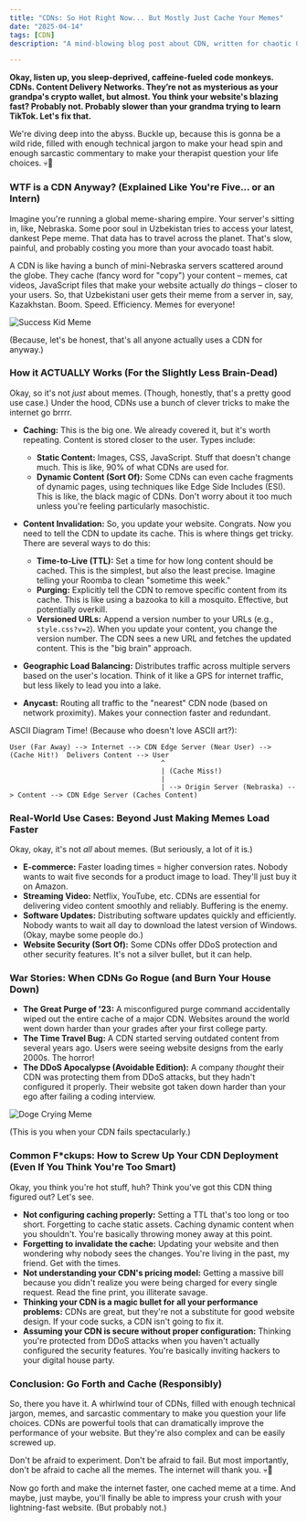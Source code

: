 ```yaml
---
title: "CDNs: So Hot Right Now... But Mostly Just Cache Your Memes"
date: "2025-04-14"
tags: [CDN]
description: "A mind-blowing blog post about CDN, written for chaotic Gen Z engineers."

---
```


**Okay, listen up, you sleep-deprived, caffeine-fueled code monkeys. CDNs. Content Delivery Networks. They’re not as mysterious as your grandpa's crypto wallet, but almost. You think your website's blazing fast? Probably not. Probably slower than your grandma trying to learn TikTok. Let's fix that.**

We're diving deep into the abyss. Buckle up, because this is gonna be a wild ride, filled with enough technical jargon to make your head spin and enough sarcastic commentary to make your therapist question your life choices. 💀🙏

### WTF is a CDN Anyway? (Explained Like You're Five... or an Intern)

Imagine you're running a global meme-sharing empire. Your server's sitting in, like, Nebraska. Some poor soul in Uzbekistan tries to access your latest, dankest Pepe meme. That data has to travel across the planet. That's slow, painful, and probably costing you more than your avocado toast habit.

A CDN is like having a bunch of mini-Nebraska servers scattered around the globe. They cache (fancy word for "copy") your content – memes, cat videos, JavaScript files that make your website actually *do* things – closer to your users. So, that Uzbekistani user gets their meme from a server in, say, Kazakhstan. Boom. Speed. Efficiency. Memes for everyone!

![Success Kid Meme](https://i.kym-cdn.com/entries/icons/original/000/001/007/success_kid.jpg)

(Because, let's be honest, that's all anyone actually uses a CDN for anyway.)

### How it ACTUALLY Works (For the Slightly Less Brain-Dead)

Okay, so it's not *just* about memes. (Though, honestly, that's a pretty good use case.) Under the hood, CDNs use a bunch of clever tricks to make the internet go brrrr.

*   **Caching:** This is the big one. We already covered it, but it's worth repeating. Content is stored closer to the user. Types include:
    *   **Static Content:** Images, CSS, JavaScript. Stuff that doesn't change much. This is like, 90% of what CDNs are used for.
    *   **Dynamic Content (Sort Of):** Some CDNs can even cache fragments of dynamic pages, using techniques like Edge Side Includes (ESI). This is like, the black magic of CDNs. Don't worry about it too much unless you're feeling particularly masochistic.

*   **Content Invalidation:** So, you update your website. Congrats. Now you need to tell the CDN to update its cache. This is where things get tricky. There are several ways to do this:
    *   **Time-to-Live (TTL):** Set a time for how long content should be cached. This is the simplest, but also the least precise. Imagine telling your Roomba to clean "sometime this week."
    *   **Purging:** Explicitly tell the CDN to remove specific content from its cache. This is like using a bazooka to kill a mosquito. Effective, but potentially overkill.
    *   **Versioned URLs:** Append a version number to your URLs (e.g., `style.css?v=2`). When you update your content, you change the version number. The CDN sees a new URL and fetches the updated content. This is the "big brain" approach.

*   **Geographic Load Balancing:** Distributes traffic across multiple servers based on the user's location. Think of it like a GPS for internet traffic, but less likely to lead you into a lake.

*   **Anycast:** Routing all traffic to the "nearest" CDN node (based on network proximity). Makes your connection faster and redundant.

ASCII Diagram Time! (Because who doesn't love ASCII art?):

```
User (Far Away) --> Internet --> CDN Edge Server (Near User) --> (Cache Hit!)  Delivers Content --> User
                                     ^
                                     | (Cache Miss!)
                                     |
                                     | --> Origin Server (Nebraska) --> Content --> CDN Edge Server (Caches Content)
```

### Real-World Use Cases: Beyond Just Making Memes Load Faster

Okay, okay, it's not *all* about memes. (But seriously, a lot of it is.)

*   **E-commerce:** Faster loading times = higher conversion rates. Nobody wants to wait five seconds for a product image to load. They'll just buy it on Amazon.
*   **Streaming Video:** Netflix, YouTube, etc. CDNs are essential for delivering video content smoothly and reliably. Buffering is the enemy.
*   **Software Updates:** Distributing software updates quickly and efficiently. Nobody wants to wait all day to download the latest version of Windows. (Okay, maybe some people do.)
*   **Website Security (Sort Of):** Some CDNs offer DDoS protection and other security features. It's not a silver bullet, but it can help.

### War Stories: When CDNs Go Rogue (and Burn Your House Down)

*   **The Great Purge of '23:** A misconfigured purge command accidentally wiped out the entire cache of a major CDN. Websites around the world went down harder than your grades after your first college party.
*   **The Time Travel Bug:** A CDN started serving outdated content from several years ago. Users were seeing website designs from the early 2000s. The horror!
*   **The DDoS Apocalypse (Avoidable Edition):** A company *thought* their CDN was protecting them from DDoS attacks, but they hadn't configured it properly. Their website got taken down harder than your ego after failing a coding interview.

![Doge Crying Meme](https://i.kym-cdn.com/photos/images/newsfeed/000/584/309/dfd.jpg)

(This is you when your CDN fails spectacularly.)

### Common F\*ckups: How to Screw Up Your CDN Deployment (Even If You Think You're Too Smart)

Okay, you think you're hot stuff, huh? Think you've got this CDN thing figured out? Let's see.

*   **Not configuring caching properly:** Setting a TTL that's too long or too short. Forgetting to cache static assets. Caching dynamic content when you shouldn't. You're basically throwing money away at this point.
*   **Forgetting to invalidate the cache:** Updating your website and then wondering why nobody sees the changes. You're living in the past, my friend. Get with the times.
*   **Not understanding your CDN's pricing model:** Getting a massive bill because you didn't realize you were being charged for every single request. Read the fine print, you illiterate savage.
*   **Thinking your CDN is a magic bullet for all your performance problems:** CDNs are great, but they're not a substitute for good website design. If your code sucks, a CDN isn't going to fix it.
*   **Assuming your CDN is secure without proper configuration:** Thinking you're protected from DDoS attacks when you haven't actually configured the security features. You're basically inviting hackers to your digital house party.

### Conclusion: Go Forth and Cache (Responsibly)

So, there you have it. A whirlwind tour of CDNs, filled with enough technical jargon, memes, and sarcastic commentary to make you question your life choices. CDNs are powerful tools that can dramatically improve the performance of your website. But they're also complex and can be easily screwed up.

Don't be afraid to experiment. Don't be afraid to fail. But most importantly, don't be afraid to cache all the memes. The internet will thank you. 💀🙏

Now go forth and make the internet faster, one cached meme at a time. And maybe, just maybe, you'll finally be able to impress your crush with your lightning-fast website. (But probably not.)
